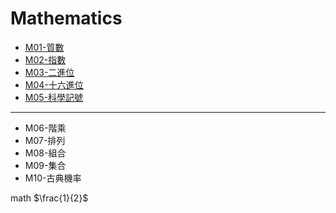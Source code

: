 # Mathematics

- [M01-質數](M01-質數)
- [M02-指數](M02-指數)
- [M03-二進位](M03-二進位)
- [M04-十六進位](M04-十六進位)
- [M05-科學記號](M05-科學記號)

---

- M06-階乘
- M07-排列
- M08-組合
- M09-集合
- M10-古典機率

math $`\frac{1}{2}`$
